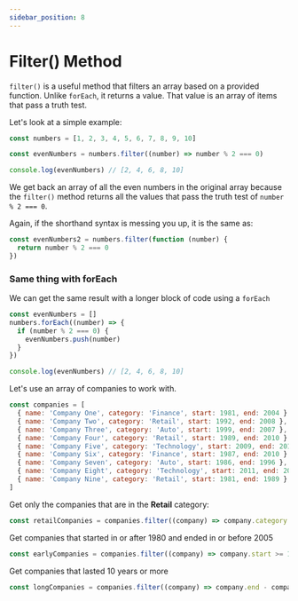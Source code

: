 ```yaml
---
sidebar_position: 8
---
```


# Filter() Method

`filter()` is a useful method that filters an array based on a provided function. Unlike `forEach`, it returns a value. That value is an array of items that pass a truth test.

Let's look at a simple example:

```js
const numbers = [1, 2, 3, 4, 5, 6, 7, 8, 9, 10]

const evenNumbers = numbers.filter((number) => number % 2 === 0)

console.log(evenNumbers) // [2, 4, 6, 8, 10]
```

We get back an array of all the even numbers in the original array because the `filter()` method returns all the values that pass the truth test of `number % 2 === 0`.

Again, if the shorthand syntax is messing you up, it is the same as:

```js
const evenNumbers2 = numbers.filter(function (number) {
  return number % 2 === 0
})
```

### Same thing with forEach

We can get the same result with a longer block of code using a `forEach`

```js
const evenNumbers = []
numbers.forEach((number) => {
  if (number % 2 === 0) {
    evenNumbers.push(number)
  }
})

console.log(evenNumbers) // [2, 4, 6, 8, 10]
```

Let's use an array of companies to work with.

```js
const companies = [
  { name: 'Company One', category: 'Finance', start: 1981, end: 2004 },
  { name: 'Company Two', category: 'Retail', start: 1992, end: 2008 },
  { name: 'Company Three', category: 'Auto', start: 1999, end: 2007 },
  { name: 'Company Four', category: 'Retail', start: 1989, end: 2010 },
  { name: 'Company Five', category: 'Technology', start: 2009, end: 2014 },
  { name: 'Company Six', category: 'Finance', start: 1987, end: 2010 },
  { name: 'Company Seven', category: 'Auto', start: 1986, end: 1996 },
  { name: 'Company Eight', category: 'Technology', start: 2011, end: 2016 },
  { name: 'Company Nine', category: 'Retail', start: 1981, end: 1989 },
]
```

Get only the companies that are in the **Retail** category:

```js
const retailCompanies = companies.filter((company) => company.category === 'Retail')
```

Get companies that started in or after 1980 and ended in or before 2005

```js
const earlyCompanies = companies.filter((company) => company.start >= 1980 && company.end <= 2005)
```

Get companies that lasted 10 years or more

```js
const longCompanies = companies.filter((company) => company.end - company.start >= 10)
```
